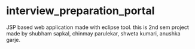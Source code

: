 # interview_preparation_portal
JSP based web application made with eclipse tool. this is 2nd sem project made by shubham sapkal, chinmay parulekar, shweta kumari, anushka garje.
